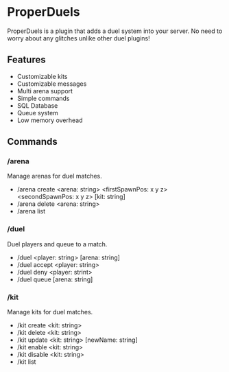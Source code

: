 # ProperDuels
ProperDuels is a plugin that adds a duel system into your server. No need to worry about any glitches unlike other duel plugins!
 
## Features
- Customizable kits
- Customizable messages
- Multi arena support
- Simple commands
- SQL Database
- Queue system
- Low memory overhead

## Commands

### /arena
Manage arenas for duel matches.
- /arena create <arena: string> <firstSpawnPos: x y z> <secondSpawnPos: x y z> [kit: string]
- /arena delete <arena: string>
- /arena list

### /duel
Duel players and queue to a match.
- /duel <player: string> [arena: string]
- /duel accept <player: string>
- /duel deny <player: strint>
- /duel queue [arena: string]

### /kit
Manage kits for duel matches.
- /kit create <kit: string>
- /kit delete <kit: string>
- /kit update <kit: string> [newName: string]
- /kit enable <kit: string>
- /kit disable <kit: string>
- /kit list

